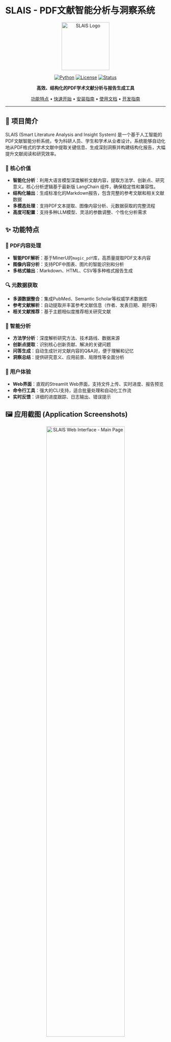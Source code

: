 # SLAIS - PDF文献智能分析与洞察系统

<div align="center">

<img src="logo.svg" alt="SLAIS Logo" width="150"/>

[![Python](https://img.shields.io/badge/Python-3.10-blue.svg)](https://python.org)
[![License](https://img.shields.io/badge/License-MIT-green.svg)](LICENSE)
[![Status](https://img.shields.io/badge/Status-Active-brightgreen.svg)]()

**高效、结构化的PDF学术文献分析与报告生成工具**

[功能特点](#功能特点) • [快速开始](#快速开始) • [安装指南](#安装指南) • [使用文档](#使用文档) • [开发指南](#开发指南)

</div>

---

## 📖 项目简介

SLAIS (Smart Literature Analysis and Insight System) 是一个基于人工智能的PDF文献智能分析系统，专为科研人员、学生和学术从业者设计。系统能够自动化地从PDF格式的学术文献中提取关键信息、生成深刻洞察并构建结构化报告，大幅提升文献阅读和研究效率。

### 🎯 核心价值

- **智能化分析**：利用大语言模型深度解析文献内容，提取方法学、创新点、研究意义。核心分析逻辑基于最新版 LangChain 组件，确保稳定性和兼容性。
- **结构化输出**：生成标准化的Markdown报告，包含完整的参考文献和相关文献数据
- **多模态处理**：支持PDF文本提取、图像内容分析、元数据获取的完整流程
- **高度可配置**：支持多种LLM模型、灵活的参数调整、个性化分析需求

## ✨ 功能特点

### 📄 PDF内容处理
- **智能PDF解析**：基于MinerU的`magic_pdf`库，高质量提取PDF文本内容
- **图像内容分析**：支持PDF中图表、图片的智能识别和分析
- **多格式输出**：Markdown、HTML、CSV等多种格式报告生成

### 🔍 元数据获取
- **多源数据整合**：集成PubMed、Semantic Scholar等权威学术数据库
- **参考文献解析**：自动提取并丰富参考文献信息（作者、发表日期、期刊等）
- **相关文献推荐**：基于主题相似度推荐相关研究文献

### 🤖 智能分析
- **方法学分析**：深度解析研究方法、技术路线、数据来源
- **创新点提取**：识别核心创新贡献、解决的关键问题
- **问答生成**：自动生成针对文献内容的Q&A对，便于理解和记忆
- **洞察总结**：提供研究意义、应用前景、局限性等全面分析

### 🎨 用户体验
- **Web界面**：直观的Streamlit Web界面，支持文件上传、实时进度、报告预览
- **命令行工具**：强大的CLI支持，适合批量处理和自动化工作流
- **实时反馈**：详细的进度跟踪、日志输出、错误提示

## 🖼️ 应用截图 (Application Screenshots)
<div align="center">
  <!-- 示例：Web界面主页 -->
  <img src="docs/images/screenshot_main.png" alt="SLAIS Web Interface - Main Page" width="70%"/>
  <p><em>图1：SLAIS Web应用主界面 (Placeholder: Main interface of the SLAIS Web App)</em></p>

[生成的分析报告示例](output/darwin/darwin_analysis.md)


## 🚀 快速开始

### 环境要求

- Python 3.10
- 8GB+ RAM（推荐16GB）
- 网络连接（用于API调用）

### 一键运行

```bash
# 1. 克隆项目
git clone https://github.com/xtbggqy/SLAIS.git
cd SLAIS

# 2. 安装依赖
pip install -r requirements.txt

# 3. 配置环境变量（复制并修改.env文件）
cp .env.example .env
# 编辑.env文件，设置API密钥等配置

# 4. 启动Web界面
python -m streamlit run web/web_app.py
```

### 命令行使用

```bash
# 分析单个PDF文件
python app.py --pdf pdfs/example.pdf --doi "10.1234/example.doi" --email your@email.com

# 查看帮助信息
python app.py --help
```

## 📦 安装指南

### 使用pip安装（推荐）

```bash
# 创建虚拟环境
python -m venv slais_env
source slais_env/bin/activate  # Windows: slais_env\Scripts\activate

# 安装依赖
pip install -r requirements.txt
```

### 使用conda/mamba安装

```bash
# 创建conda环境
conda create -n slais python=3.10
conda activate slais

# 安装依赖
pip install -r requirements.txt
```

### 开发环境安装

```bash
# 安装开发依赖
pip install -r requirements-dev.txt

# 安装pre-commit钩子
pre-commit install
```

## ⚙️ 配置说明

### 环境变量配置

创建`.env`文件并配置以下必要参数：

```env
# 大语言模型配置
OPENAI_API_KEY=your_openai_api_key
OPENAI_API_MODEL=gpt-4
OPENAI_API_BASE_URL=https://api.openai.com/v1

# 图像分析模型配置
IMAGE_LLM_API_KEY=your_image_llm_key
IMAGE_LLM_API_MODEL=qwen-vl-plus

# 学术数据库配置
NCBI_EMAIL=your@email.com
SEMANTIC_SCHOLAR_API_KEY=your_s2_api_key

# 文档配置
ARTICLE_DOI=10.1234/example.doi
DEFAULT_PDF_PATH=pdfs/example.pdf

# 分析参数
MAX_QUESTIONS_TO_GENERATE=30
MAX_CONTENT_CHARS_FOR_LLM=15000
```

### 重要配置参数

| 参数 | 说明 | 默认值 |
|------|------|--------|
| `OPENAI_API_MODEL` | 文本分析使用的LLM模型 | gpt-4 |
| `MAX_QUESTIONS_TO_GENERATE` | 生成的问答对数量上限 | 30 |
| `MAX_CONTENT_CHARS_FOR_LLM` | 传递给LLM的内容字符数上限 | 15000 |
| `RELATED_ARTICLES_MAX` | 获取的相关文献数量上限 | 30 |

## 📚 使用文档

### Web界面使用

1. **启动Web服务**：`python -m streamlit run web/web_app.py`
2. **上传PDF文件**：在界面中上传要分析的PDF文档
3. **设置参数**：配置DOI、邮箱、分析选项等
4. **开始分析**：点击"开始分析"按钮，系统将自动完成全流程
5. **查看结果**：分析完成后可在线预览报告，或下载Markdown/CSV文件

### 命令行使用

```bash
# 基本用法
python app.py --pdf path/to/paper.pdf --doi "10.1234/example" --email your@email.com

# 指定输出目录
python app.py --pdf paper.pdf --output-dir custom_output --doi "10.1234/example"

# 调整分析参数
python app.py --pdf paper.pdf --max-questions 50 --doi "10.1234/example"

# 批量处理（开发中）
python app.py --batch-dir pdfs_folder/ --email your@email.com
```

### 输出文件说明

分析完成后，系统会在`output/<pdf_name>/`目录下生成：

- `<name>_analysis_report_<timestamp>.md`：完整的分析报告
- `<name>_references_<timestamp>.csv`：参考文献详细信息
- `<name>_related_pubmed_<timestamp>.csv`：相关文献推荐

## 🏗️ 项目架构

### 核心模块

```
slais/
├── agents/                 # 智能代理模块
│   ├── pdf_parsing_agent.py      # PDF解析
│   ├── metadata_fetching_agent.py # 元数据获取
│   ├── image_analysis_agent.py   # 图像分析
│   ├── llm_analysis_agent.py     # LLM分析
│   ├── callbacks.py              # 回调处理 (如Token统计)
│   ├── formatting_utils.py       # 格式化工具 (如报告生成)
│   └── base_agent.py             # 基础代理类
├── slais/                  # 核心功能模块
│   ├── config.py                 # 配置管理
│   ├── pubmed_client.py          # PubMed API客户端
│   ├── semantic_scholar_client.py # Semantic Scholar客户端
│   └── utils/                    # 工具函数
├── web/                    # Web界面
│   └── web_app.py               # Streamlit应用
└── app.py                  # 主程序入口
```

### 数据流程

```mermaid
graph TD
    A[PDF文件] --> B[PDF解析代理]
    B --> C[内容提取]
    C --> D[图像分析代理]
    D --> E[元数据获取代理]
    E --> F[PubMed/S2 API]
    F --> G[LLM分析代理]
    G --> H[报告生成]
    H --> I[输出文件]
```



## 🗺️ 路线图 (Roadmap)

我们对SLAIS的未来发展充满期待，并计划在以下方面进行增强和扩展：

- **[ ] 更广泛的文献数据库集成**：除了PubMed和Semantic Scholar，计划支持更多学术数据库（如ArXiv、Crossref等）。
- **[ ] 交互式图表与可视化**：在Web报告中引入交互式图表，更直观地展示分析结果。
- **[ ] 批量处理增强**：完善命令行工具的批量处理功能，支持更复杂的自动化工作流。
- **[ ] 知识图谱构建**：探索从分析文献中自动构建小型知识图谱的可行性。
- **[ ] 多语言支持**：初步支持对非英文文献的分析。
- **[ ] 用户账户与个性化设置**：为Web应用添加用户系统，允许保存偏好和历史记录。
- **[ ] 插件化架构**：使分析模块更加插件化，方便社区贡献和扩展。

*我们欢迎社区成员就未来方向提出建议和功能请求。您可以通过项目的Issue跟踪器分享您的想法。*


<!--
## 📊 性能与优化

### 性能指标

- **处理速度**：单篇文献分析时间约3-5分钟
- **内存使用**：峰值内存约2-4GB
- **Token消耗**：每篇文献约5000-10000 tokens 

### 优化建议

- **缓存机制**：已实现API响应缓存（针对元数据、参考文献、相关文章），并优化了缓存处理逻辑，有效减少重复API调用。
- **并发处理**：适当调整并发参数，平衡速度与资源消耗。
- **内容截断**：合理设置`MAX_CONTENT_CHARS_FOR_LLM`参数。-->

## 🧪 测试

### 运行测试

```bash
# 运行所有测试
pytest

# 运行特定测试文件
pytest tests/test_pdf_parsing.py

# 生成覆盖率报告
pytest --cov=slais --cov-report=html
```

### 测试结构

```
tests/
├── unit/                   # 单元测试
│   ├── test_agents/
│   ├── test_slais/
│   └── test_utils/
├── integration/            # 集成测试
│   ├── test_pipelines/
│   └── test_api_clients/
└── fixtures/               # 测试数据
    ├── sample.pdf
    └── mock_responses/
```

## 🤝 贡献指南

我们欢迎社区贡献！请参考以下步骤：

1. **Fork项目**并创建你的功能分支
2. **遵循代码规范**，确保代码质量
3. **添加测试**，确保新功能正常工作
4. **更新文档**，如有API变更请更新相关文档
5. **提交PR**，详细描述你的更改

### Bug报告

请使用GitHub Issues报告bug，包含以下信息：
- 操作系统和Python版本
- 完整的错误消息和堆栈跟踪
- 重现步骤
- 期望行为

### 功能请求

欢迎提出新功能建议，请在Issue中说明：
- 功能描述和使用场景
- 预期的API设计
- 可能的实现方案

## 📄 许可证

本项目采用MIT许可证。详细信息请查看[LICENSE](LICENSE)文件。


## 🙏 致谢

感谢以下开源项目和服务：

- [MinerU](https://github.com/opendatalab/MinerU) - 高质量PDF解析
- [LangChain](https://github.com/langchain-ai/langchain) - LLM应用框架
- [Streamlit](https://streamlit.io/) - Web界面框架
- [PubMed API](https://www.ncbi.nlm.nih.gov/home/develop/api/) - 学术文献数据
- [Semantic Scholar API](https://www.semanticscholar.org/product/api) - 学术搜索服务

---

<div align="center">

**⭐ 如果这个项目对你有帮助，请给我们一个Star！⭐**

</div>
